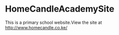 # HomeCandleAcademySite

This is a primary school website.View the site at http://www.homecandle.co.ke/
